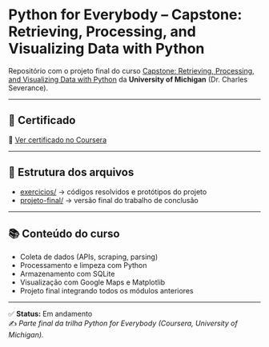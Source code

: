 # Python for Everybody – Capstone: Retrieving, Processing, and Visualizing Data with Python

Repositório com o projeto final do curso [Capstone: Retrieving, Processing, and Visualizing Data with Python](https://www.coursera.org/learn/python-data-visualization) da **University of Michigan** (Dr. Charles Severance).

---

## 📜 Certificado
🔗 [Ver certificado no Coursera](COLE_AQUI_SEU_LINK_QUANDO_CONCLUIR)

---

## 📂 Estrutura dos arquivos
- [exercicios/](exercicios) → códigos resolvidos e protótipos do projeto
- [projeto-final/](projeto-final) → versão final do trabalho de conclusão

---

## 📚 Conteúdo do curso
- Coleta de dados (APIs, scraping, parsing)
- Processamento e limpeza com Python
- Armazenamento com SQLite
- Visualização com Google Maps e Matplotlib
- Projeto final integrando todos os módulos anteriores

---

✅ **Status:** Em andamento  
✍️ *Parte final da trilha Python for Everybody (Coursera, University of Michigan).*
